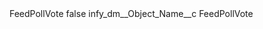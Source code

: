<?xml version="1.0" encoding="UTF-8"?>
<CustomMetadata xmlns="http://soap.sforce.com/2006/04/metadata" xmlns:xsi="http://www.w3.org/2001/XMLSchema-instance" xmlns:xsd="http://www.w3.org/2001/XMLSchema">
    <label>FeedPollVote</label>
    <protected>false</protected>
    <values>
        <field>infy_dm__Object_Name__c</field>
        <value xsi:type="xsd:string">FeedPollVote</value>
    </values>
</CustomMetadata>
